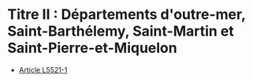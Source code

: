 # Titre II : Départements d'outre-mer, Saint-Barthélemy, Saint-Martin et Saint-Pierre-et-Miquelon 

* [Article L5521-1](./LEGIARTI000018201596.md)
